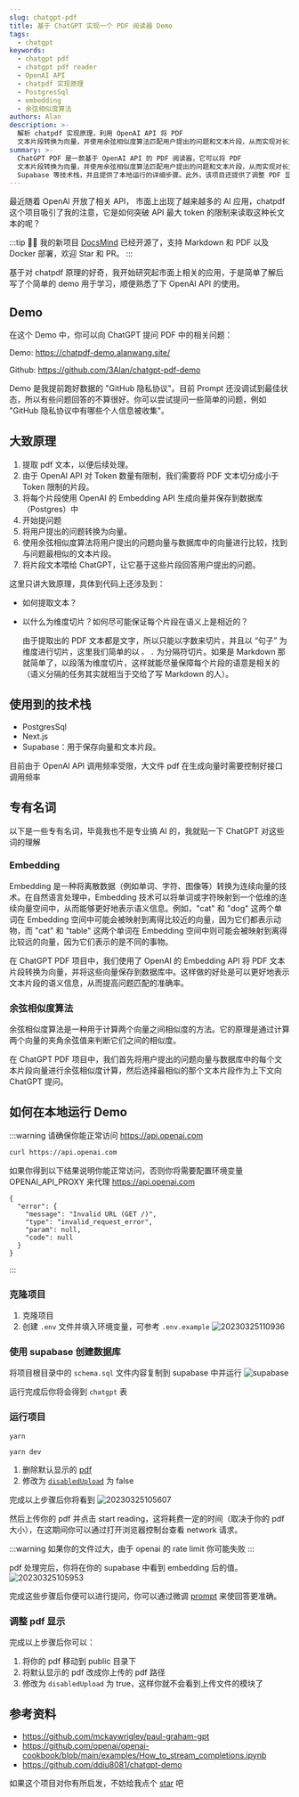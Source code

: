 ```yaml
---
slug: chatgpt-pdf
title: 基于 ChatGPT 实现一个 PDF 阅读器 Demo
tags:
  - chatgpt
keywords:
  - chatgpt pdf
  - chatgpt pdf reader
  - OpenAI API
  - chatpdf 实现原理
  - PostgresSql
  - embedding
  - 余弦相似度算法
authors: Alan
description: >-
  解析 chatpdf 实现原理，利用 OpenAI API 将 PDF
  文本片段转换为向量，并使用余弦相似度算法匹配用户提出的问题和文本片段，从而实现对长文本的问答。
summary: >-
  ChatGPT PDF 是一款基于 OpenAI API 的 PDF 阅读器，它可以将 PDF
  文本片段转换为向量，并使用余弦相似度算法匹配用户提出的问题和文本片段，从而实现对长文本的问答。该项目使用了 PostgresSql、Next.js 和
  Supabase 等技术栈，并且提供了本地运行的详细步骤。此外，该项目还提供了调整 PDF 显示和参考资料等信息。
---
```


最近随着 OpenAI 开放了相关 API， 市面上出现了越来越多的 AI 应用，chatpdf 这个项目吸引了我的注意，它是如何突破 API 最大 token 的限制来读取这种长文本的呢？

<!--truncate-->

:::tip
🎉🎉 我的新项目 [DocsMind](https://github.com/3Alan/DocsMind) 已经开源了，支持 Markdown 和 PDF 以及 Docker 部署，欢迎 Star 和 PR。
:::

基于对 chatpdf 原理的好奇，我开始研究起市面上相关的应用，于是简单了解后写了个简单的 demo 用于学习，顺便熟悉了下 OpenAI API 的使用。

## Demo

在这个 Demo 中，你可以向 ChatGPT 提问 PDF 中的相关问题：

Demo: https://chatpdf-demo.alanwang.site/

Github: https://github.com/3Alan/chatgpt-pdf-demo

Demo 是我提前跑好数据的 "GitHub 隐私协议"。目前 Prompt 还没调试到最佳状态，所以有些问题回答的不算很好。你可以尝试提问一些简单的问题，例如 "GitHub 隐私协议中有哪些个人信息被收集"。

## 大致原理

1. 提取 pdf 文本，以便后续处理。
2. 由于 OpenAI API 对 Token 数量有限制，我们需要将 PDF 文本切分成小于 Token 限制的片段。
3. 将每个片段使用 OpenAI 的 Embedding API 生成向量并保存到数据库（Postgres）中
4. 开始提问题
5. 将用户提出的问题转换为向量。
6. 使用余弦相似度算法将用户提出的问题向量与数据库中的向量进行比较，找到与问题最相似的文本片段。
7. 将片段文本喂给 ChatGPT，让它基于这些片段回答用户提出的问题。

这里只讲大致原理，具体到代码上还涉及到：

- 如何提取文本？
- 以什么为维度切片？如何尽可能保证每个片段在语义上是相近的？

  由于提取出的 PDF 文本都是文字，所以只能以字数来切片，并且以 “句子” 为维度进行切片，这里我们简单的以 `。` `.` 为分隔符切片。如果是 Markdown 那就简单了，以段落为维度切片，这样就能尽量保障每个片段的语意是相关的（语义分隔的任务其实就相当于交给了写 Markdown 的人）。

## 使用到的技术栈

- PostgresSql
- Next.js
- Supabase：用于保存向量和文本片段。

目前由于 OpenAI API 调用频率受限，大文件 pdf 在生成向量时需要控制好接口调用频率

## 专有名词

以下是一些专有名词，毕竟我也不是专业搞 AI 的，我就贴一下 ChatGPT 对这些词的理解

### Embedding

Embedding 是一种将离散数据（例如单词、字符、图像等）转换为连续向量的技术。在自然语言处理中，Embedding 技术可以将单词或字符映射到一个低维的连续向量空间中，从而能够更好地表示语义信息。例如，"cat" 和 "dog" 这两个单词在 Embedding 空间中可能会被映射到离得比较近的向量，因为它们都表示动物，而 "cat" 和 "table" 这两个单词在 Embedding 空间中则可能会被映射到离得比较远的向量，因为它们表示的是不同的事物。

在 ChatGPT PDF 项目中，我们使用了 OpenAI 的 Embedding API 将 PDF 文本片段转换为向量，并将这些向量保存到数据库中。这样做的好处是可以更好地表示文本片段的语义信息，从而提高问题匹配的准确率。

### 余弦相似度算法

余弦相似度算法是一种用于计算两个向量之间相似度的方法。它的原理是通过计算两个向量的夹角余弦值来判断它们之间的相似度。

在 ChatGPT PDF 项目中，我们首先将用户提出的问题向量与数据库中的每个文本片段向量进行余弦相似度计算，然后选择最相似的那个文本片段作为上下文向 ChatGPT 提问。

## 如何在本地运行 Demo

:::warning
请确保你能正常访问 https://api.openai.com

```bash
curl https://api.openai.com
```

如果你得到以下结果说明你能正常访问，否则你将需要配置环境变量 OPENAI_API_PROXY 来代理 https://api.openai.com

```
{
  "error": {
    "message": "Invalid URL (GET /)",
    "type": "invalid_request_error",
    "param": null,
    "code": null
  }
}

```

:::

### 克隆项目

1. 克隆项目
2. 创建 `.env` 文件并填入环境变量，可参考 `.env.example`
   ![20230325110936](https://raw.githubusercontent.com/3Alan/images/master/img/20230325110936.png)

### 使用 supabase 创建数据库

将项目根目录中的 `schema.sql` 文件内容复制到 supabase 中并运行
![supabase](https://raw.githubusercontent.com/3Alan/images/master/img/img20230325104103.png)

运行完成后你将会得到 `chatgpt` 表

### 运行项目

```
yarn
```

```
yarn dev
```

1. 删除默认显示的 [pdf](https://github.com/3Alan/chatgpt-pdf-demo/blob/main/src/pages/index.tsx#LL45C51-L45C72)
2. 修改为 [`disabledUpload`](https://github.com/3Alan/chatgpt-pdf-demo/blob/7c8daa32a9d2450f037224a06cc821ff682f5c36/src/pages/index.tsx#L46) 为 false

完成以上步骤后你将看到
![20230325105607](https://raw.githubusercontent.com/3Alan/images/master/img/img20230325105607.png)

然后上传你的 pdf 并点击 start reading，这将耗费一定的时间（取决于你的 pdf 大小），在这期间你可以通过打开浏览器控制台查看 network 请求。

:::warning
如果你的文件过大，由于 openai 的 rate limit 你可能失败
:::

pdf 处理完后，你将在你的 supabase 中看到 embedding 后的值。
![20230325105953](https://raw.githubusercontent.com/3Alan/images/master/img/img20230325105953.png)

完成这些步骤后你便可以进行提问，你可以通过微调 [prompt](https://github.com/3Alan/chatgpt-pdf-demo/blob/588135cc265eb702b39d9ee9a853264173c45dc5/src/utils/openaiStream.ts#L19) 来使回答更准确。

### 调整 pdf 显示

完成以上步骤后你可以：

1. 将你的 pdf 移动到 public 目录下
2. 将默认显示的 pdf 改成你上传的 pdf 路径
3. 修改为 `disabledUpload` 为 true，这样你就不会看到上传文件的模块了

## 参考资料

- https://github.com/mckaywrigley/paul-graham-gpt
- https://github.com/openai/openai-cookbook/blob/main/examples/How_to_stream_completions.ipynb
- https://github.com/ddiu8081/chatgpt-demo

如果这个项目对你有所启发，不妨给我点个 [star](https://github.com/3Alan/chatgpt-pdf-demo) 吧

